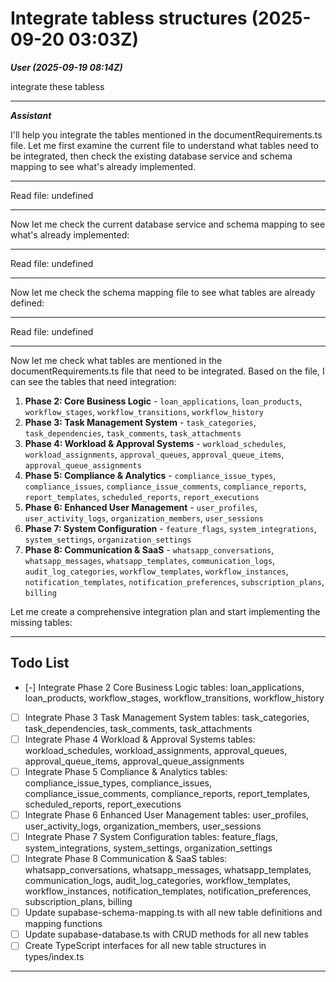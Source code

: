 <!-- Generated by SpecStory -->

# Integrate tabless structures (2025-09-20 03:03Z)

_**User (2025-09-19 08:14Z)**_

integrate these tabless 

---

_**Assistant**_

I'll help you integrate the tables mentioned in the documentRequirements.ts file. Let me first examine the current file to understand what tables need to be integrated, then check the existing database service and schema mapping to see what's already implemented.



---

Read file: undefined

---

Now let me check the current database service and schema mapping to see what's already implemented:


---

Read file: undefined

---

Now let me check the schema mapping file to see what tables are already defined:


---

Read file: undefined

---

Now let me check what tables are mentioned in the documentRequirements.ts file that need to be integrated. Based on the file, I can see the tables that need integration:

1. **Phase 2: Core Business Logic** - `loan_applications`, `loan_products`, `workflow_stages`, `workflow_transitions`, `workflow_history`
2. **Phase 3: Task Management System** - `task_categories`, `task_dependencies`, `task_comments`, `task_attachments`
3. **Phase 4: Workload & Approval Systems** - `workload_schedules`, `workload_assignments`, `approval_queues`, `approval_queue_items`, `approval_queue_assignments`
4. **Phase 5: Compliance & Analytics** - `compliance_issue_types`, `compliance_issues`, `compliance_issue_comments`, `compliance_reports`, `report_templates`, `scheduled_reports`, `report_executions`
5. **Phase 6: Enhanced User Management** - `user_profiles`, `user_activity_logs`, `organization_members`, `user_sessions`
6. **Phase 7: System Configuration** - `feature_flags`, `system_integrations`, `system_settings`, `organization_settings`
7. **Phase 8: Communication & SaaS** - `whatsapp_conversations`, `whatsapp_messages`, `whatsapp_templates`, `communication_logs`, `audit_log_categories`, `workflow_templates`, `workflow_instances`, `notification_templates`, `notification_preferences`, `subscription_plans`, `billing`

Let me create a comprehensive integration plan and start implementing the missing tables:


---

## Todo List

- [-] Integrate Phase 2 Core Business Logic tables: loan_applications, loan_products, workflow_stages, workflow_transitions, workflow_history
- [ ] Integrate Phase 3 Task Management System tables: task_categories, task_dependencies, task_comments, task_attachments
- [ ] Integrate Phase 4 Workload & Approval Systems tables: workload_schedules, workload_assignments, approval_queues, approval_queue_items, approval_queue_assignments
- [ ] Integrate Phase 5 Compliance & Analytics tables: compliance_issue_types, compliance_issues, compliance_issue_comments, compliance_reports, report_templates, scheduled_reports, report_executions
- [ ] Integrate Phase 6 Enhanced User Management tables: user_profiles, user_activity_logs, organization_members, user_sessions
- [ ] Integrate Phase 7 System Configuration tables: feature_flags, system_integrations, system_settings, organization_settings
- [ ] Integrate Phase 8 Communication & SaaS tables: whatsapp_conversations, whatsapp_messages, whatsapp_templates, communication_logs, audit_log_categories, workflow_templates, workflow_instances, notification_templates, notification_preferences, subscription_plans, billing
- [ ] Update supabase-schema-mapping.ts with all new table definitions and mapping functions
- [ ] Update supabase-database.ts with CRUD methods for all new tables
- [ ] Create TypeScript interfaces for all new table structures in types/index.ts

---

